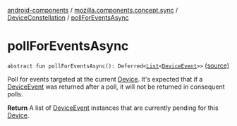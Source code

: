[android-components](../../index.md) / [mozilla.components.concept.sync](../index.md) / [DeviceConstellation](index.md) / [pollForEventsAsync](./poll-for-events-async.md)

# pollForEventsAsync

`abstract fun pollForEventsAsync(): Deferred<`[`List`](https://kotlinlang.org/api/latest/jvm/stdlib/kotlin.collections/-list/index.html)`<`[`DeviceEvent`](../-device-event/index.md)`>>` [(source)](https://github.com/mozilla-mobile/android-components/blob/master/components/concept/sync/src/main/java/mozilla/components/concept/sync/Devices.kt#L87)

Poll for events targeted at the current [Device](../-device/index.md). It's expected that if a [DeviceEvent](../-device-event/index.md) was
returned after a poll, it will not be returned in consequent polls.

**Return**
A list of [DeviceEvent](../-device-event/index.md) instances that are currently pending for this [Device](../-device/index.md).

